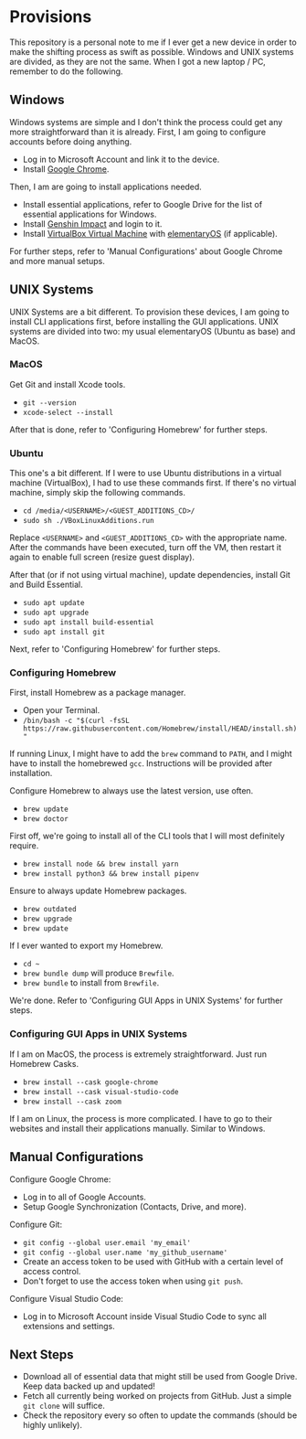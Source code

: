 # Provisions

This repository is a personal note to me if I ever get a new device in order to make the shifting process as swift as possible. Windows and UNIX systems are divided, as they are not the same. When I got a new laptop / PC, remember to do the following.

## Windows

Windows systems are simple and I don't think the process could get any more straightforward than it is already. First, I am going to configure accounts before doing anything.

- Log in to Microsoft Account and link it to the device.
- Install [Google Chrome](https://www.google.com/chrome/).

Then, I am are going to install applications needed.

- Install essential applications, refer to Google Drive for the list of essential applications for Windows.
- Install [Genshin Impact](https://genshin.mihoyo.com/) and login to it.
- Install [VirtualBox Virtual Machine](https://www.virtualbox.org/wiki/Downloads) with [elementaryOS](https://elementary.io/) (if applicable).

For further steps, refer to 'Manual Configurations' about Google Chrome and more manual setups.

## UNIX Systems

UNIX Systems are a bit different. To provision these devices, I am going to install CLI applications first, before installing the GUI applications. UNIX systems are divided into two: my usual elementaryOS (Ubuntu as base) and MacOS.

### MacOS

Get Git and install Xcode tools.

- `git --version`
- `xcode-select --install`

After that is done, refer to 'Configuring Homebrew' for further steps.

### Ubuntu

This one's a bit different. If I were to use Ubuntu distributions in a virtual machine (VirtualBox), I had to use these commands first. If there's no virtual machine, simply skip the following commands.

- `cd /media/<USERNAME>/<GUEST_ADDITIONS_CD>/`
- `sudo sh ./VBoxLinuxAdditions.run`

Replace `<USERNAME>` and `<GUEST_ADDITIONS_CD>` with the appropriate name. After the commands have been executed, turn off the VM, then restart it again to enable full screen (resize guest display).

After that (or if not using virtual machine), update dependencies, install Git and Build Essential.

- `sudo apt update`
- `sudo apt upgrade`
- `sudo apt install build-essential`
- `sudo apt install git`

Next, refer to 'Configuring Homebrew' for further steps.

### Configuring Homebrew

First, install Homebrew as a package manager.

- Open your Terminal.
- `/bin/bash -c "$(curl -fsSL https://raw.githubusercontent.com/Homebrew/install/HEAD/install.sh)"`

If running Linux, I might have to add the `brew` command to `PATH`, and I might have to install the homebrewed `gcc`. Instructions will be provided after installation.

Configure Homebrew to always use the latest version, use often.

- `brew update`
- `brew doctor`

First off, we're going to install all of the CLI tools that I will most definitely require.

- `brew install node && brew install yarn`
- `brew install python3 && brew install pipenv`

Ensure to always update Homebrew packages.

- `brew outdated`
- `brew upgrade`
- `brew update`

If I ever wanted to export my Homebrew.

- `cd ~`
- `brew bundle dump` will produce `Brewfile`.
- `brew bundle` to install from `Brewfile`.

We're done. Refer to 'Configuring GUI Apps in UNIX Systems' for further steps.

### Configuring GUI Apps in UNIX Systems

If I am on MacOS, the process is extremely straightforward. Just run Homebrew Casks.

- `brew install --cask google-chrome`
- `brew install --cask visual-studio-code`
- `brew install --cask zoom`

If I am on Linux, the process is more complicated. I have to go to their websites and install their applications manually. Similar to Windows.

## Manual Configurations

Configure Google Chrome:

- Log in to all of Google Accounts.
- Setup Google Synchronization (Contacts, Drive, and more).

Configure Git:

- `git config --global user.email 'my_email'`
- `git config --global user.name 'my_github_username'`
- Create an access token to be used with GitHub with a certain level of access control.
- Don't forget to use the access token when using `git push`.

Configure Visual Studio Code:

- Log in to Microsoft Account inside Visual Studio Code to sync all extensions and settings.

## Next Steps

- Download all of essential data that might still be used from Google Drive. Keep data backed up and updated!
- Fetch all currently being worked on projects from GitHub. Just a simple `git clone` will suffice.
- Check the repository every so often to update the commands (should be highly unlikely).
